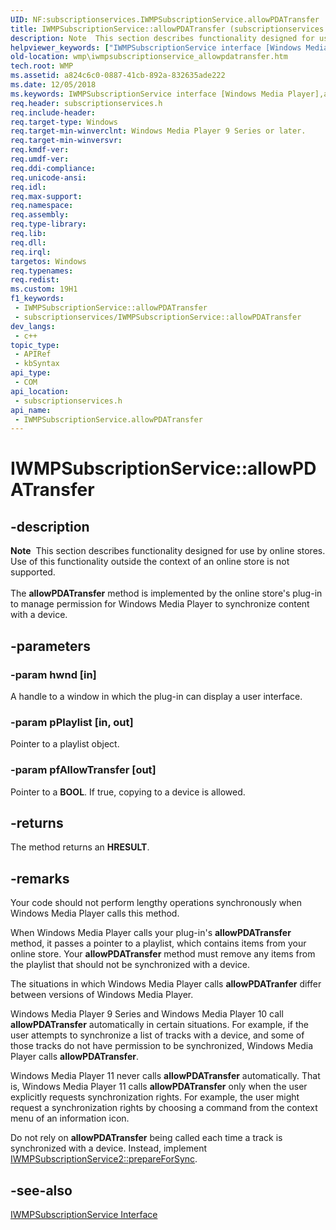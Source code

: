 ```yaml
---
UID: NF:subscriptionservices.IWMPSubscriptionService.allowPDATransfer
title: IWMPSubscriptionService::allowPDATransfer (subscriptionservices.h)
description: Note  This section describes functionality designed for use by online stores.
helpviewer_keywords: ["IWMPSubscriptionService interface [Windows Media Player]","allowPDATransfer method","IWMPSubscriptionService.allowPDATransfer","IWMPSubscriptionService::allowPDATransfer","IWMPSubscriptionServiceallowPDATransfer","allowPDATransfer","allowPDATransfer method [Windows Media Player]","allowPDATransfer method [Windows Media Player]","IWMPSubscriptionService interface","subscriptionservices/IWMPSubscriptionService::allowPDATransfer","wmp.iwmpsubscriptionservice_allowpdatransfer"]
old-location: wmp\iwmpsubscriptionservice_allowpdatransfer.htm
tech.root: WMP
ms.assetid: a824c6c0-0887-41cb-892a-832635ade222
ms.date: 12/05/2018
ms.keywords: IWMPSubscriptionService interface [Windows Media Player],allowPDATransfer method, IWMPSubscriptionService.allowPDATransfer, IWMPSubscriptionService::allowPDATransfer, IWMPSubscriptionServiceallowPDATransfer, allowPDATransfer, allowPDATransfer method [Windows Media Player], allowPDATransfer method [Windows Media Player],IWMPSubscriptionService interface, subscriptionservices/IWMPSubscriptionService::allowPDATransfer, wmp.iwmpsubscriptionservice_allowpdatransfer
req.header: subscriptionservices.h
req.include-header: 
req.target-type: Windows
req.target-min-winverclnt: Windows Media Player 9 Series or later.
req.target-min-winversvr: 
req.kmdf-ver: 
req.umdf-ver: 
req.ddi-compliance: 
req.unicode-ansi: 
req.idl: 
req.max-support: 
req.namespace: 
req.assembly: 
req.type-library: 
req.lib: 
req.dll: 
req.irql: 
targetos: Windows
req.typenames: 
req.redist: 
ms.custom: 19H1
f1_keywords:
 - IWMPSubscriptionService::allowPDATransfer
 - subscriptionservices/IWMPSubscriptionService::allowPDATransfer
dev_langs:
 - c++
topic_type:
 - APIRef
 - kbSyntax
api_type:
 - COM
api_location:
 - subscriptionservices.h
api_name:
 - IWMPSubscriptionService.allowPDATransfer
---
```


# IWMPSubscriptionService::allowPDATransfer


## -description

<div class="alert"><b>Note</b>  This section describes functionality designed for use by online stores. Use of this functionality outside the context of an online store is not supported.</div>
<div> </div>
The <b>allowPDATransfer</b> method is implemented by the online store's plug-in to manage permission for Windows Media Player to synchronize content with a device.

## -parameters

### -param hwnd [in]

A handle to a window in which the plug-in can display a user interface.

### -param pPlaylist [in, out]

Pointer to a playlist object.

### -param pfAllowTransfer [out]

Pointer to a <b>BOOL</b>. If true, copying to a device is allowed.

## -returns

The method returns an <b>HRESULT</b>.

## -remarks

Your code should not perform lengthy operations synchronously when Windows Media Player calls this method.

When Windows Media Player calls your plug-in's <b>allowPDATransfer</b> method, it passes a pointer to a playlist, which contains items from your online store. Your <b>allowPDATransfer</b> method must remove any items from the playlist that should not be synchronized with a device.

The situations in which Windows Media Player calls <b>allowPDATranfer</b> differ between versions of Windows Media Player.

Windows Media Player 9 Series and Windows Media Player 10 call <b>allowPDATransfer</b> automatically in certain situations. For example, if the user attempts to synchronize a list of tracks with a device, and some of those tracks do not have permission to be synchronized, Windows Media Player calls <b>allowPDATransfer</b>.

Windows Media Player 11 never calls <b>allowPDATransfer</b> automatically. That is, Windows Media Player 11 calls <b>allowPDATransfer</b> only when the user explicitly requests synchronization rights. For example, the user might request a synchronization rights by choosing a command from the context menu of an information icon.

Do not rely on <b>allowPDATransfer</b> being called each time a track is synchronized with a device. Instead, implement <a href="https://docs.microsoft.com/windows/desktop/api/subscriptionservices/nf-subscriptionservices-iwmpsubscriptionservice2-prepareforsync">IWMPSubscriptionService2::prepareForSync</a>.

## -see-also

<a href="https://docs.microsoft.com/windows/desktop/api/subscriptionservices/nn-subscriptionservices-iwmpsubscriptionservice">IWMPSubscriptionService Interface</a>

